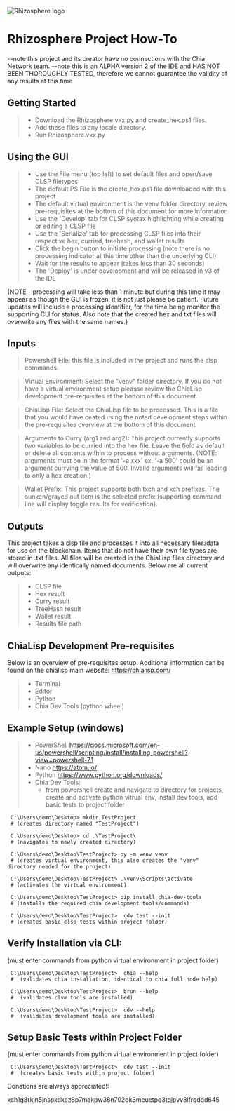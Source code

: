 ![Rhizosphere logo](https://user-images.githubusercontent.com/48610606/135378714-0037a053-af4f-48ce-ad3b-50c7f8ca2cc1.png)

 <h1>Rhizosphere Project How-To</h1>

 --note this project and its creator have no connections with the Chia Network team.
 --note this is an ALPHA version 2 of the IDE and HAS NOT BEEN THOROUGHLY TESTED, therefore we cannot guarantee the validity of any results at this time


<h2>Getting Started</h2>

> - Download the Rhizosphere.vxx.py and create_hex.ps1 files.
> - Add these files to any locale directory.
> - Run Rhizosphere.vxx.py

<h2>Using the GUI</h2>

> - Use the File menu (top left) to set default files and open/save CLSP filetypes
> - The default PS File is the create_hex.ps1 file downloaded with this project
> - The default virtual environment is the venv folder directory, review pre-requisites at the bottom of this document for more information
> - Use the 'Develop' tab for CLSP syntax highlighting while creating or editing a CLSP file
> - Use the 'Serialize' tab for processing CLSP files into their respective hex, curried, treehash, and wallet results
> - Click the begin button to initiate processing (note there is no processing indicator at this time other than the underlying CLI)
> - Wait for the results to appear (takes less than 30 seconds)
> - The 'Deploy' is under development and will be released in v3 of the IDE

 (NOTE - processing will take less than 1 minute but during this time it may appear as though the GUI is frozen, it is not just please be patient. Future updates will include a processing identifier, for the time being monitor the supporting CLI for status. Also note that the created hex and txt files will overwrite any files with the same names.)



 <h2>Inputs</h2>

> Powershell File: this file is included in the project and runs the clsp commands

> Virtual Environment: Select the "venv" folder directory. If you do not have a virtual environment setup pleasse review the ChiaLisp development pre-requisites at the bottom of this document.

> ChiaLisp File: Select the ChiaLisp file to be processed. This is a file that you would have ceated using the noted development steps within the pre-requisites overview at the bottom of this document.

> Arguments to Curry (arg1 and arg2): This project currently supports two variables to be curried into the hex file. Leave the field as default or delete all contents within to process without arguments. (NOTE: arguments must be in the format '-a xxx' ex. '-a 500' could be an argument currying the value of 500. Invalid arguments will fail leading to only a hex creation.)

> Wallet Prefix: This project supports both txch and xch prefixes. The sunken/grayed out item is the selected prefix (supporting command line will display toggle results for verification).

 <h2>Outputs</h2>

This project takes a clsp file and processes it into all necessary files/data for use on the blockchain. Items that do not have their own file types are stored in .txt files. All files will be created in the ChiaLisp files directory and will overwrite any identically named documents. Below are all current outputs:

> - CLSP file
> - Hex result
> - Curry result
> - TreeHash result
> - Wallet result
> - Results file path


 <h2>ChiaLisp Development Pre-requisites</h2>

 Below is an overview of pre-requisites setup. Additional information can be found on the chialisp main website: https://chialisp.com/

> -	Terminal
> -	Editor
> -	Python
> -	Chia Dev Tools (python wheel)


 <h2>Example Setup (windows)</h2>

> -	PowerShell https://docs.microsoft.com/en-us/powershell/scripting/install/installing-powershell?view=powershell-7.1
> -	Nano https://atom.io/
> -	Python https://www.python.org/downloads/
> -	Chia Dev Tools:
>   - from powershell create and navigate to directory for projects, create and activate python vitrual env, install dev tools, add basic tests to project folder

     C:\Users\demo\Desktop>	mkdir TestProject
     # (creates directory named "TestProject")

     C:\Users\demo\Desktop>	cd .\TestProject\
     # (navigates to newly created directory)

     C:\Users\demo\Desktop\TestProject>	py -m venv venv
     # (creates virtual environment, this also creates the "venv" directory needed for the project)

     C:\Users\demo\Desktop\TestProject>	.\venv\Scripts\activate
     # (activates the virtual environment)

     C:\Users\demo\Desktop\TestProject>	pip install chia-dev-tools
     # (installs the required chia development tools/commands)

     C:\Users\demo\Desktop\TestProject>  cdv test --init
     # (creates basic clsp tests within project folder)

 <h2>Verify Installation via CLI:</h2>(must enter commands from python virtual environment in project folder)

     C:\Users\demo\Desktop\TestProject>  chia --help
     #  (validates chia installation, identical to chia full node help)

     C:\Users\demo\Desktop\TestProject>  brun --help
     #  (validates clvm tools are installed)

     C:\Users\demo\Desktop\TestProject>  cdv --help
     #  (validates development tools are installed)

 <h2>Setup Basic Tests within Project Folder</h2>(must enter commands from python virtual environment in project folder)

     C:\Users\demo\Desktop\TestProject>  cdv test --init
     #  (creates basic tests within project folder)


Donations are always appreciated!:

xch1g8rkjn5jnspxdkaz8p7makpw38n702dk3meuetpq3tqjpvv8lfrqdqd645
